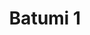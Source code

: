 ---
layout: image_fullscreen
title: Batumi 1
image_src: http://bennettcreations.de/files/bennettcreations/photos/Georgia%20Batumi%202024/IMG09438sm.jpg
permalink: /media/batumi-boom-town/photo1
back_link: /batumi-boom-town#iframe-photo1-container
published: true
---